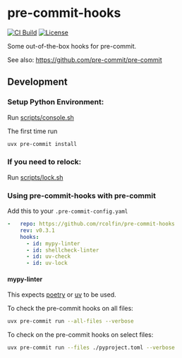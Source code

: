 # pre-commit-hooks

[![CI Build](https://github.com/rcolfin/pre-commit-hooks/actions/workflows/ci.yml/badge.svg)](https://github.com/rcolfin/pre-commit-hooks/actions/workflows/ci.yml)
[![License](https://img.shields.io/github/license/rcolfin/pre-commit-hooks.svg)](https://github.com/rcolfin/pre-commit-hooks/blob/main/LICENSE)

Some out-of-the-box hooks for pre-commit.

See also: https://github.com/pre-commit/pre-commit

## Development

### Setup Python Environment:

Run [scripts/console.sh](../scripts/console.sh)

The first time run

```sh
uvx pre-commit install
```

### If you need to relock:

Run [scripts/lock.sh](../scripts/lock.sh)

### Using pre-commit-hooks with pre-commit

Add this to your `.pre-commit-config.yaml`

```yaml
-   repo: https://github.com/rcolfin/pre-commit-hooks
    rev: v0.3.1
    hooks:
      - id: mypy-linter
      - id: shellcheck-linter
      - id: uv-check
      - id: uv-lock
```

#### mypy-linter

This expects [poetry](https://python-poetry.org/) or [uv](https://docs.astral.sh/uv/) to be used.

To check the pre-commit hooks on all files:

```sh
uvx pre-commit run --all-files --verbose
```

To check on the pre-commit hooks on select files:

```sh
uvx pre-commit run --files ./pyproject.toml --verbose
```

